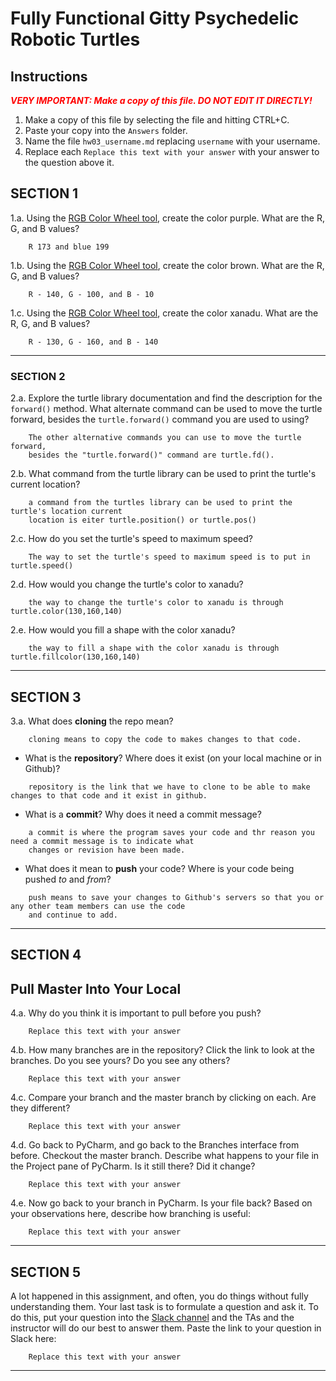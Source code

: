 # Fully Functional Gitty Psychedelic Robotic Turtles

## Instructions

**_<span style="color:red">
    VERY IMPORTANT: Make a copy of this file. DO NOT EDIT IT DIRECTLY!
</span>_**

1. Make a copy of this file by selecting the file and hitting CTRL+C. 
2. Paste your copy into the `Answers` folder.
3. Name the file `hw03_username.md` replacing `username` with your username.
4. Replace each `Replace this text with your answer` with your answer to the question above it.

## SECTION 1

1.a. Using the [RGB Color Wheel tool](https://colorspire.com/rgb-color-wheel/), create the color purple. 
     What are the R, G, and B values?

```
    R 173 and blue 199
```

1.b. Using the [RGB Color Wheel tool](https://colorspire.com/rgb-color-wheel/), create the color brown. 
     What are the R, G, and B values? 

```
    R - 140, G - 100, and B - 10
```

1.c. Using the [RGB Color Wheel tool](https://colorspire.com/rgb-color-wheel/), create the color xanadu. 
     What are the R, G, and B values?

```
    R - 130, G - 160, and B - 140 
```

---

### SECTION 2

2.a. Explore the turtle library documentation and find the description for the 
     `forward()` method. What alternate command can be used to move the turtle forward, 
     besides the `turtle.forward()` command you are used to using?

```
    The other alternative commands you can use to move the turtle forward,
    besides the "turtle.forward()" command are turtle.fd().
```

2.b. What command from the turtle library can be used to print the turtle's current 
   location?
   
```
    a command from the turtles library can be used to print the turtle's location current
    location is eiter turtle.position() or turtle.pos()
```

2.c. How do you set the turtle's speed to maximum speed?
   
```
    The way to set the turtle's speed to maximum speed is to put in turtle.speed() 
```

2.d. How would you change the turtle's color to xanadu? 

```
    the way to change the turtle's color to xanadu is through turtle.color(130,160,140)
```

2.e. How would you fill a shape with the color xanadu?

```
    the way to fill a shape with the color xanadu is through turtle.fillcolor(130,160,140)
```

---

## SECTION 3

3.a. What does **cloning** the repo mean?

```
    cloning means to copy the code to makes changes to that code.
```


- What is the **repository**? Where does it exist (on your local machine or in Github)?

```
    repository is the link that we have to clone to be able to make changes to that code and it exist in github.
```


- What is a **commit**? Why does it need a commit message?

```
    a commit is where the program saves your code and thr reason you need a commit message is to indicate what 
    changes or revision have been made. 
```


- What does it mean to **push** your code? Where is your code being pushed _to_ and _from_?

```
    push means to save your changes to Github's servers so that you or any other team members can use the code 
    and continue to add. 
```

---

## SECTION 4

## Pull Master Into Your Local

4.a. Why do you think it is important to pull before you push?

```
    Replace this text with your answer
```

4.b. How many branches are in the repository?
     Click the link to look at the branches. Do you see yours? Do you see any others? 

```
    Replace this text with your answer
```


4.c. Compare your branch and the master branch by clicking on each. Are they different?

```
    Replace this text with your answer
```


4.d. Go back to PyCharm, and go back to the Branches interface from before. Checkout the 
     master branch.
     Describe what happens to your file in the Project pane of PyCharm. Is it still 
     there? Did it change?

```
    Replace this text with your answer
```


4.e. Now go back to your branch in PyCharm. Is your file back? Based on your observations
     here, describe how branching is useful:

```
    Replace this text with your answer
```

---

## SECTION 5

A lot happened in this assignment, and often, you do things without fully understanding them. Your last task is to 
formulate a question and ask it. To do this, put your question into the [Slack channel](https://bereacs.slack.com/archives/C3QACGH8R) and the TAs and the 
instructor will do our best to answer them. Paste the link to your question in Slack here:

```
    Replace this text with your answer
```

---